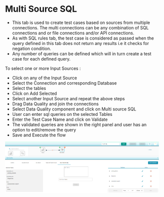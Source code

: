 # Multi Source SQL

* This tab is used to create test cases based on sources from multiple connections. The multi connections can be any combination of SQL connections and or file connections and/or API connections.
* As with SQL rules tab, the test case is considered as passed when the query defined in this tab does not return any results i.e it checks for negation condition.
* Any number of queries can be defined which will in turn create a test case for each defined query.

To select one or more Input Sources :

* Click on any of the Input Source
* Select the Connection and corresponding Database
* Select the tables 
* Click on Add Selected
* Select another Input Source and repeat the above steps
* Drag Data Quality and join the connections
* Select Data Quality component and click on Multi source SQL
* User can enter sql queries on the selected Tables 
* Enter the Test Case Name and click on Validate
* The validated queries are shown in the right panel and user has an option to edit/remove the query
* Save and Execute the flow 



![Multi Source SQL](../../../.gitbook/assets/multi_source_sql.png)

 

 
